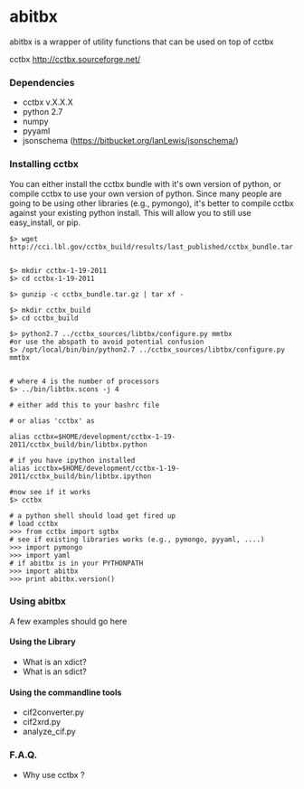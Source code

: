 # abitbx #

abitbx is a wrapper of utility functions that can be used on top of cctbx 

cctbx http://cctbx.sourceforge.net/

### Dependencies ###

- cctbx v.X.X.X
- python 2.7
- numpy
- pyyaml
- jsonschema (https://bitbucket.org/IanLewis/jsonschema/)



### Installing cctbx ###

You can either install the cctbx bundle with it's own version of python, or compile cctbx to use your own version of python. Since many people are going to be using other libraries (e.g., pymongo), it's better to compile cctbx against your existing python install. This will allow you to still use easy_install, or pip.

	$> wget http://cci.lbl.gov/cctbx_build/results/last_published/cctbx_bundle.tar.gz


	$> mkdir cctbx-1-19-2011
	$> cd cctbx-1-19-2011

	$> gunzip -c cctbx_bundle.tar.gz | tar xf -

	$> mkdir cctbx_build
	$> cd cctbx_build

	$> python2.7 ../cctbx_sources/libtbx/configure.py mmtbx
	#or use the abspath to avoid potential confusion
	$> /opt/local/bin/bin/python2.7 ../cctbx_sources/libtbx/configure.py mmtbx
	

	# where 4 is the number of processors
	$> ../bin/libtbx.scons -j 4

	# either add this to your bashrc file

	# or alias 'cctbx' as

	alias cctbx=$HOME/development/cctbx-1-19-2011/cctbx_build/bin/libtbx.python

	# if you have ipython installed
	alias icctbx=$HOME/development/cctbx-1-19-2011/cctbx_build/bin/libtbx.ipython

	#now see if it works
	$> cctbx

	# a python shell should load get fired up
	# load cctbx 
	>>> from cctbx import sgtbx
	# see if existing libraries works (e.g., pymongo, pyyaml, ....)
	>>> import pymongo
	>>> import yaml
	# if abitbx is in your PYTHONPATH
	>>> import abitbx
	>>> print abitbx.version()
	

### Using abitbx ###

A few examples should go here

#### Using the Library ####
- What is an xdict?
- What is an sdict?

#### Using the commandline tools ####
- cif2converter.py
- cif2xrd.py
- analyze_cif.py


### F.A.Q. ###
- Why use cctbx ?
